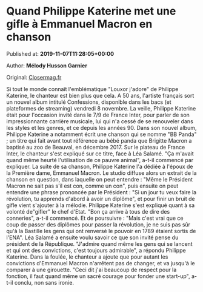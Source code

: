 
# Quand Philippe Katerine met une gifle à Emmanuel Macron en chanson

Published at: **2019-11-07T11:28:05+00:00**

Author: **Mélody Husson Garnier**

Original: [Closermag.fr](https://www.closermag.fr/politique/quand-philippe-katerine-met-une-gifle-a-emmanuel-macron-en-chanson-1045889)

Si tout le monde connaît l'emblématique "Louxor j'adore" de Philippe Katerine, le chanteur est bien plus que cela. A 50 ans, l'artiste français sort un nouvel album intitulé Confessions, disponible dans les bacs (et plateformes de streaming) vendredi 8 novembre. La veille, Philippe Katerine était pour l'occasion invité dans le 7/9 de France Inter, pour parler de son impressionnante carrière musicale, lui qui n'a cessé de se renouveler dans les styles et les genres, et ce depuis les années 90.
Dans son nouvel album, Philippe Katerine a notamment écrit une chanson qui se nomme "BB Panda" ; un titre qui fait avant tout référence au bébé panda que Brigitte Macron a baptisé au zoo de Beauval, en décembre 2017. Sur le plateau de France Inter, le chanteur s'est expliqué sur ce titre, face à Léa Salamé. "Ça m'avait quand même heurté l'utilisation de ce pauvre animal", a-t-il commencé par expliquer.
La suite de sa chanson, Philippe Katerine l'a dédiée à l'époux de la Première dame, Emmanuel Macron. Le studio diffuse alors un extrait de la chanson en question, dans laquelle on peut entendre : "Même le Président Macron ne sait pas s'il est con, comme un con", puis ensuite on peut entendre une phrase prononcée par le Président : "Si un jour tu veux faire la révolution, tu apprends d'abord à avoir un diplôme", et pour finir un bruit de gifle vient s'ajouter à la mélodie.
Philippe Katerine s'est expliqué quant à sa volonté de"gifler" le chef d'Etat. "Bon ça arrive à tous de dire des conneries", a-t-il commencé. Et de poursuivre : "Mais c'est vrai que ce coup de passer des diplômes pour passer la révolution, je ne suis pas sûr qu'à la Bastille les gens qui ont renversé le pouvoir en 1789 étaient sortis de l'ENA".
Léa Salamé a ensuite voulu savoir ce que son invité pense du président de la République. "J'admire quand même les gens qui se lancent et qui ont des convictions, c'est toujours admirable", a répondu Philippe Katerine. Dans la foulée, le chanteur a ajoute que pour autant les convictions d'Emmanuel Macron n'arrêtent pas de changer, et va jusqu'à le comparer à une girouette. "Ceci dit j'ai beaucoup de respect pour la fonction, il faut quand même un sacré courage pour fonder une start-up", a-t-il conclu, non sans ironie.
